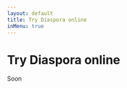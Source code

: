 ```yaml
---
layout: default
title: Try Diaspora online
inMenu: true
---
```


# Try Diaspora online

<script src="assets/js/diaspora.min.js" defer></script>

Soon